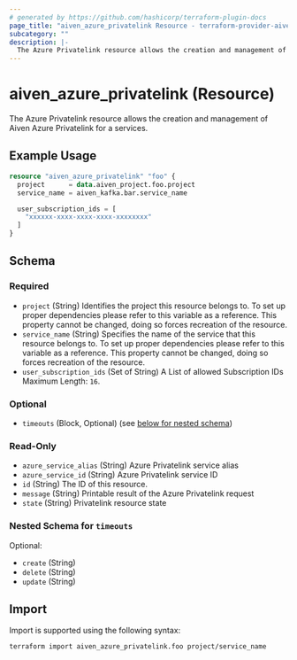 ```yaml
---
# generated by https://github.com/hashicorp/terraform-plugin-docs
page_title: "aiven_azure_privatelink Resource - terraform-provider-aiven"
subcategory: ""
description: |-
  The Azure Privatelink resource allows the creation and management of Aiven Azure Privatelink for a services.
---
```


# aiven_azure_privatelink (Resource)

The Azure Privatelink resource allows the creation and management of Aiven Azure Privatelink for a services.

## Example Usage

```terraform
resource "aiven_azure_privatelink" "foo" {
  project      = data.aiven_project.foo.project
  service_name = aiven_kafka.bar.service_name

  user_subscription_ids = [
    "xxxxxx-xxxx-xxxx-xxxx-xxxxxxxx"
  ]
}
```

<!-- schema generated by tfplugindocs -->
## Schema

### Required

- `project` (String) Identifies the project this resource belongs to. To set up proper dependencies please refer to this variable as a reference. This property cannot be changed, doing so forces recreation of the resource.
- `service_name` (String) Specifies the name of the service that this resource belongs to. To set up proper dependencies please refer to this variable as a reference. This property cannot be changed, doing so forces recreation of the resource.
- `user_subscription_ids` (Set of String) A List of allowed Subscription IDs Maximum Length: `16`.

### Optional

- `timeouts` (Block, Optional) (see [below for nested schema](#nestedblock--timeouts))

### Read-Only

- `azure_service_alias` (String) Azure Privatelink service alias
- `azure_service_id` (String) Azure Privatelink service ID
- `id` (String) The ID of this resource.
- `message` (String) Printable result of the Azure Privatelink request
- `state` (String) Privatelink resource state

<a id="nestedblock--timeouts"></a>
### Nested Schema for `timeouts`

Optional:

- `create` (String)
- `delete` (String)
- `update` (String)

## Import

Import is supported using the following syntax:

```shell
terraform import aiven_azure_privatelink.foo project/service_name
```
